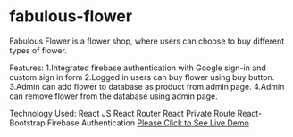 # fabulous-flower
Fabulous Flower is a flower shop, where users can choose to buy different types of flower. 

Features:
1.Integrated firebase authentication with Google sign-in and custom sign in form
2.Logged in users can buy flower using buy button.
3.Admin can add flower to database as product from admin page.
4.Admin can remove flower from the database using admin page.

Technology Used:
React JS
React Router
React Private Route
React-Bootstrap
Firebase Authentication
<a href="https://fabulous-flower.netlify.app/" rel="nofollow" target="_blank">Please Click to See Live Demo</a>